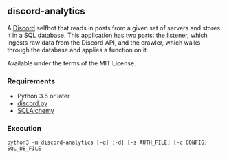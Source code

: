 ## discord-analytics
A [Discord](https://discordapp.com) selfbot that reads in posts from a given set
of servers and stores it in a SQL database. This application has two parts: the
listener, which ingests raw data from the Discord API, and the crawler, which
walks through the database and applies a function on it.

Available under the terms of the MIT License.

### Requirements
* Python 3.5 or later
* [discord.py](https://github.com/Rapptz/discord.py)
* [SQLAlchemy](http://www.sqlalchemy.org/)

### Execution
```
python3 -m discord-analytics [-q] [-d] [-s AUTH_FILE] [-c CONFIG] SQL_DB_FILE
```

